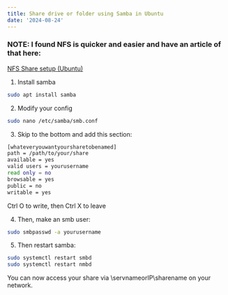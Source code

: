 ```yaml
---
title: Share drive or folder using Samba in Ubuntu
date: '2024-08-24'
---
```


### NOTE: I found NFS is quicker and easier and have an article of that here:
[NFS Share setup (Ubuntu)](./articles/nfs)

1. Install samba
```bash
sudo apt install samba
```
2. Modify your config
```bash
sudo nano /etc/samba/smb.conf
```
3. Skip to the bottom and add this section:
```bash
[whateveryouwantyoursharetobenamed]
path = /path/to/your/share
available = yes
valid users = yourusername
read only = no
browsable = yes
public = no
writable = yes
```

Ctrl O to write, then Ctrl X to leave

4. Then, make an smb user:
```bash
sudo smbpasswd -a yourusername
```

5. Then restart samba:
```bash
sudo systemctl restart smbd
sudo systemctl restart nmbd
```

You can now access your share via \\servnameorIP\sharename on your network.